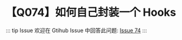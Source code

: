 # 【Q074】如何自己封装一个 Hooks


::: tip Issue
欢迎在 Gtihub Issue 中回答此问题: [Issue 74](https://github.com/kangyana/daily-question/issues/74)
:::

